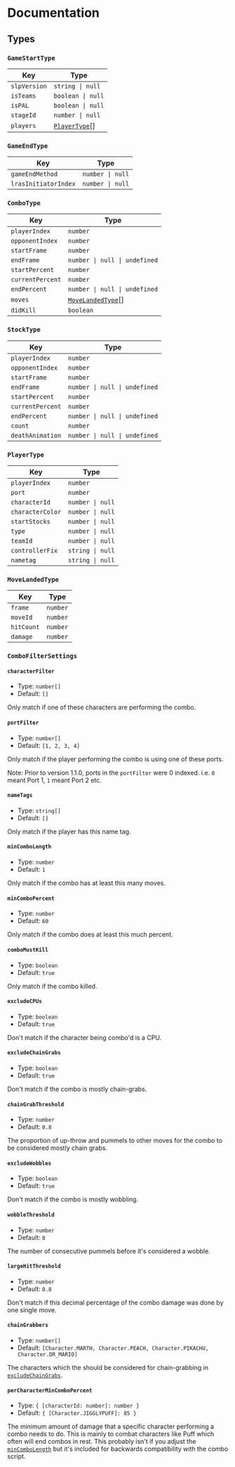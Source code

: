 # Documentation

## Types

### `GameStartType`

| Key | Type |
| --- | ---- |
| `slpVersion` | `string \| null` |
| `isTeams` | `boolean \| null` |
| `isPAL` | `boolean \| null` |
| `stageId` | `number \| null` |
| `players` | [`PlayerType`](#playertype)[] |


### `GameEndType`

| Key | Type |
| --- | ---- |
| `gameEndMethod` | `number \| null` |
| `lrasInitiatorIndex` | `number \| null` |

### `ComboType`

| Key | Type |
| --- | ---- |
| `playerIndex` | `number` |
| `opponentIndex` | `number` |
| `startFrame` | `number` |
| `endFrame` | `number \| null \| undefined` |
| `startPercent` | `number` |
| `currentPercent` | `number` |
| `endPercent` | `number \| null \| undefined` |
| `moves` | [`MoveLandedType`](#movelandedtype)[] |
| `didKill` | `boolean` |

### `StockType`

| Key | Type |
| --- | ---- |
| `playerIndex` | `number` |
| `opponentIndex` | `number` |
| `startFrame` | `number` |
| `endFrame` | `number \| null \| undefined` |
| `startPercent` | `number` |
| `currentPercent` | `number` |
| `endPercent` | `number \| null \| undefined` |
| `count` | `number` |
| `deathAnimation` | `number \| null \| undefined` |

### `PlayerType`

| Key | Type |
| --- | ---- |
| `playerIndex` | `number` |
| `port` | `number` |
| `characterId` | `number \| null` |
| `characterColor` | `number \| null` |
| `startStocks` | `number \| null` |
| `type` | `number \| null` |
| `teamId` | `number \| null` |
| `controllerFix` | `string \| null` |
| `nametag` | `string \| null` |

### `MoveLandedType`

| Key        | Type     |
| ---------- | -------- |
| `frame`    | `number` |
| `moveId`   | `number` |
| `hitCount` | `number` |
| `damage`   | `number` |


### `ComboFilterSettings`

#### `characterFilter`

* Type: `number[]`
* Default: `[]`

Only match if one of these characters are performing the combo.

#### `portFilter`

* Type: `number[]`
* Default: `[1, 2, 3, 4]`

Only match if the player performing the combo is using one of these ports.

Note: Prior to version 1.1.0, ports in the `portFilter` were 0 indexed. i.e. `0` meant Port 1, `1` meant Port 2 etc.

#### `nameTags`

* Type: `string[]`
* Default: `[]`

Only match if the player has this name tag.

#### `minComboLength`

* Type: `number`
* Default: `1`

Only match if the combo has at least this many moves.

#### `minComboPercent`

* Type: `number`
* Default: `60`

Only match if the combo does at least this much percent.

#### `comboMustKill`

* Type: `boolean`
* Default: `true`

Only match if the combo killed.

#### `excludeCPUs`

* Type: `boolean`
* Default: `true`

Don't match if the character being combo'd is a CPU.

#### `excludeChainGrabs`

* Type: `boolean`
* Default: `true`

Don't match if the combo is mostly chain-grabs.

#### `chainGrabThreshold`

* Type: `number`
* Default: `0.8`

The proportion of up-throw and pummels to other moves for the combo to be considered mostly chain grabs.

#### `excludeWobbles`

* Type: `boolean`
* Default: `true`

Don't match if the combo is mostly wobbling.

#### `wobbleThreshold`

* Type: `number`
* Default: `8`

The number of consecutive pummels before it's considered a wobble.

#### `largeHitThreshold`

* Type: `number`
* Default: `0.8`

Don't match if this decimal percentage of the combo damage was done by one single move.

#### `chainGrabbers`

* Type: `number[]`
* Default: `[Character.MARTH, Character.PEACH, Character.PIKACHU, Character.DR_MARIO]`

The characters which the should be considered for chain-grabbing in [`excludeChainGrabs`](#excludechaingrabs).

#### `perCharacterMinComboPercent`

* Type: `{ [characterId: number]: number }`
* Default: `{ [Character.JIGGLYPUFF]: 85 }`

The minimum amount of damage that a specific character performing a combo needs to do. This is mainly to combat characters like Puff which often will end combos in rest. This probably isn't if you adjust the [`minComboLength`](#mincombolength) but it's included for backwards compatibility with the combo script.
